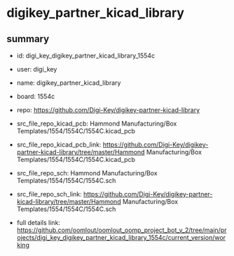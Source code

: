 # digikey_partner_kicad_library
 
## summary 
* id: digi_key_digikey_partner_kicad_library_1554c
* user: digi_key
* name: digikey_partner_kicad_library
* board: 1554c
* repo: https://github.com/Digi-Key/digikey-partner-kicad-library
* src_file_repo_kicad_pcb: Hammond Manufacturing/Box Templates/1554/1554C/1554C.kicad_pcb
* src_file_repo_kicad_pcb_link: https://github.com/Digi-Key/digikey-partner-kicad-library/tree/master/Hammond Manufacturing/Box Templates/1554/1554C/1554C.kicad_pcb


* src_file_repo_sch: Hammond Manufacturing/Box Templates/1554/1554C/1554C.sch
* src_file_repo_sch_link: https://github.com/Digi-Key/digikey-partner-kicad-library/tree/master/Hammond Manufacturing/Box Templates/1554/1554C/1554C.sch
* full details link: https://github.com/oomlout/oomlout_oomp_project_bot_v_2/tree/main/projects/digi_key_digikey_partner_kicad_library_1554c/current_version/working  






